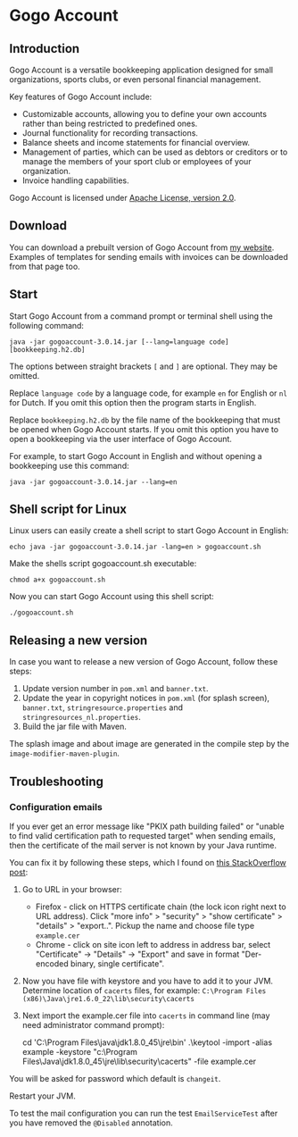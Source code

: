 # Gogo Account

## Introduction

Gogo Account is a versatile bookkeeping application designed for small organizations, sports clubs,
or even personal financial management.

Key features of Gogo Account include:

* Customizable accounts, allowing you to define your own accounts rather than being restricted to predefined ones.
* Journal functionality for recording transactions.
* Balance sheets and income statements for financial overview.
* Management of parties, which can be used as debtors or creditors or to manage the members of your sport club or employees of your organization.
* Invoice handling capabilities.

Gogo Account is licensed under [Apache License, version 2.0](https://www.apache.org/licenses/LICENSE-2.0).

## Download

You can download a prebuilt version of Gogo Account from [my website](https://gogognome.nl/gogo-account.html). Examples of templates for sending emails with invoices can be downloaded
from that page too.

## Start

Start Gogo Account from a command prompt or terminal shell using the following command:

    java -jar gogoaccount-3.0.14.jar [--lang=language code] [bookkeeping.h2.db]

The options between straight brackets `[` and `]` are optional. They may be omitted.

Replace `language code` by a language code, for example `en` for English or `nl` for Dutch.
If you omit this option then the program starts in English.

Replace `bookkeeping.h2.db` by the file name of the bookkeeping that must be opened when Gogo Account starts. If you omit
this option you have to open a bookkeeping via the user interface of Gogo Account.

For example, to start Gogo Account in English and without opening a bookkeeping use this command:

    java -jar gogoaccount-3.0.14.jar --lang=en

## Shell script for Linux

Linux users can easily create a shell script to start Gogo Account in English:

    echo java -jar gogoaccount-3.0.14.jar -lang=en > gogoaccount.sh

Make the shells script gogoaccount.sh executable:

    chmod a+x gogoaccount.sh

Now you can start Gogo Account using this shell script:

    ./gogoaccount.sh

## Releasing a new version

In case you want to release a new version of Gogo Account, follow these steps:

1. Update version number in `pom.xml` and `banner.txt`.
2. Update the year in copyright notices in `pom.xml` (for splash screen), `banner.txt`, `stringresource.properties` and `stringresources_nl.properties`.
3. Build the jar file with Maven.

The splash image and about image are generated in the compile step by the
`image-modifier-maven-plugin`.

## Troubleshooting

### Configuration emails

If you ever get an error message like "PKIX path building failed" or
"unable to find valid certification path to requested target" when sending
emails, then the certificate of the mail server is not known by your Java
runtime.

You can fix it by following these steps, which I found on
[this StackOverflow post](https://stackoverflow.com/questions/21076179/pkix-path-building-failed-and-unable-to-find-valid-certification-path-to-requ):

1. Go to URL in your browser:
   * Firefox - click on HTTPS certificate chain (the lock icon right next to URL address). Click "more info" > "security" > "show certificate" > "details" > "export..". Pickup the name and choose file type `example.cer`
   * Chrome - click on site icon left to address in address bar, select "Certificate" -> "Details" -> "Export" and save in format "Der-encoded binary, single certificate".
2. Now you have file with keystore and you have to add it to your JVM. Determine location of `cacerts` files, for example: `C:\Program Files (x86)\Java\jre1.6.0_22\lib\security\cacerts`
3. Next import the example.cer file into `cacerts` in command line (may need administrator command prompt):

    cd 'C:\Program Files\java\jdk1.8.0_45\jre\bin'
    .\keytool -import -alias example -keystore  "c:\Program Files\Java\jdk1.8.0_45\jre\lib\security\cacerts" -file example.cer

You will be asked for password which default is `changeit`.

Restart your JVM.

To test the mail configuration you can run the test
`EmailServiceTest` after you have removed the `@Disabled` annotation. 